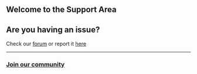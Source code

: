## Welcome to the Support Area


## Are you having an issue?

Check our [forum](https://github.com/GitPublisher/support/discussions) or report it [here](https://github.com/GitPublisher/support/issues/new?assignees=&labels=&template=bug_report.md&title=)

***

### [Join our community](https://github.com/GitPublisher/support/discussions)

